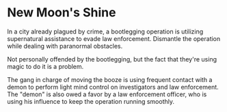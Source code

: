 # New Moon's Shine

In a city already plagued by crime, a bootlegging operation is utilizing supernatural assistance to evade law enforcement. Dismantle the operation while dealing with paranormal obstacles.

Not personally offended by the bootlegging, but the fact that they're using magic to do it is a problem.

The gang in charge of moving the booze is using frequent contact with a demon to perform light mind control on investigators and law enforcement. The "demon" is also owed a favor by a law enforcement officer, who is using his influence to keep the operation running smoothly. 
